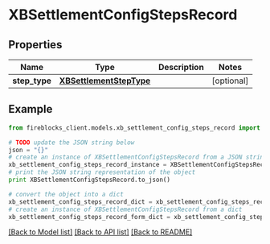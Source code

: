 # XBSettlementConfigStepsRecord


## Properties
Name | Type | Description | Notes
------------ | ------------- | ------------- | -------------
**step_type** | [**XBSettlementStepType**](XBSettlementStepType.md) |  | [optional] 

## Example

```python
from fireblocks_client.models.xb_settlement_config_steps_record import XBSettlementConfigStepsRecord

# TODO update the JSON string below
json = "{}"
# create an instance of XBSettlementConfigStepsRecord from a JSON string
xb_settlement_config_steps_record_instance = XBSettlementConfigStepsRecord.from_json(json)
# print the JSON string representation of the object
print XBSettlementConfigStepsRecord.to_json()

# convert the object into a dict
xb_settlement_config_steps_record_dict = xb_settlement_config_steps_record_instance.to_dict()
# create an instance of XBSettlementConfigStepsRecord from a dict
xb_settlement_config_steps_record_form_dict = xb_settlement_config_steps_record.from_dict(xb_settlement_config_steps_record_dict)
```
[[Back to Model list]](../README.md#documentation-for-models) [[Back to API list]](../README.md#documentation-for-api-endpoints) [[Back to README]](../README.md)


